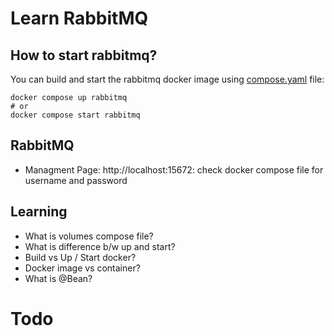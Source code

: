 # Learn RabbitMQ

## How to start rabbitmq?

You can build and start the rabbitmq docker image using [compose.yaml](./compose.yaml) file:

```shell
docker compose up rabbitmq
# or
docker compose start rabbitmq
```

## RabbitMQ

- Managment Page: http://localhost:15672: check docker compose file for username and password

## Learning

- What is volumes compose file?
- What is difference b/w up and start?
- Build vs Up / Start docker?
- Docker image vs container?
- What is @Bean?

# Todo

